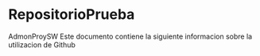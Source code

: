 # RepositorioPrueba
AdmonProySW
Este documento contiene la siguiente informacion sobre la utilizacion de Github
